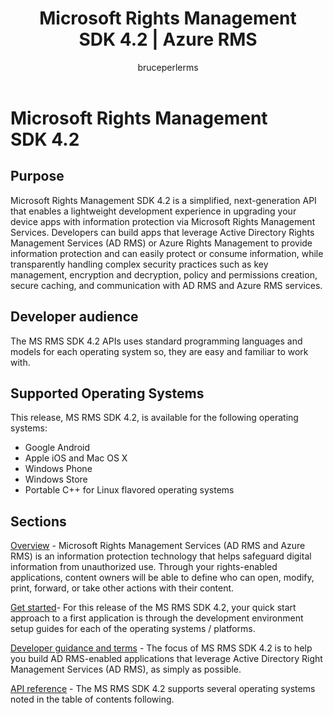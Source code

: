 ﻿---
# required metadata

title: Microsoft Rights Management SDK 4.2 | Azure RMS
description: RMS SDK 4.2 is a simplified, next-generation API that enables a lightweight development experience in upgrading your device apps with info protection.
keywords:
author: bruceperlerms
manager: mbaldwin
ms.date: 08/24/2016
ms.topic: article
ms.prod:
ms.service: rights-management
ms.technology: techgroup-identity
ms.assetid: 4ee4fa26-b4f7-478f-b360-be6f421c5718
# optional metadata

#ROBOTS:
audience: developer
#ms.devlang:
ms.reviewer: shubhamp
ms.suite: ems
#ms.tgt_pltfrm:
#ms.custom:

---

# Microsoft Rights Management SDK 4.2

## Purpose ##

Microsoft Rights Management SDK 4.2 is a simplified, next-generation API that enables a lightweight development experience in upgrading your device apps with information protection via Microsoft Rights Management Services. Developers can build apps that leverage Active Directory Rights Management Services (AD RMS) or Azure Rights Management to provide information protection and can easily protect or consume information, while transparently handling complex security practices such as key management, encryption and decryption, policy and permissions creation, secure caching, and communication with AD RMS and Azure RMS services.

## Developer audience ##

The MS RMS SDK 4.2 APIs uses standard programming languages and models for each operating system so, they are easy and familiar to work with.

## Supported Operating Systems ##

This release, MS RMS SDK 4.2, is available for the following operating systems:

- Google Android
- Apple iOS and Mac OS X
- Windows Phone
- Windows Store
- Portable C++ for Linux flavored operating systems

## Sections ##

[Overview](overview.md) - Microsoft Rights Management Services (AD RMS and Azure RMS) is an information protection technology that helps safeguard digital information from unauthorized use. Through your rights-enabled applications, content owners will be able to define who can open, modify, print, forward, or take other actions with their content.

[Get started](get-started.md)- For this release of the MS RMS SDK 4.2, your quick start approach to a first application is through the development environment setup guides for each of the operating systems / platforms.

[Developer guidance and terms](core-concepts.md) - The focus of MS RMS SDK 4.2 is to help you build AD RMS-enabled applications that leverage Active Directory Right Management Services (AD RMS), as simply as possible.

[API reference](api-reference-4-2.md) - The MS RMS SDK 4.2 supports several operating systems noted in the table of contents following.

 

 

 
